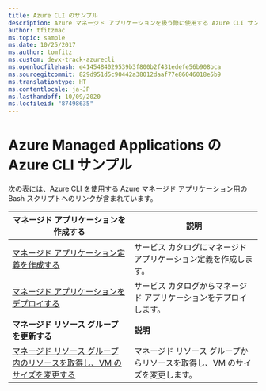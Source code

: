 ```yaml
---
title: Azure CLI のサンプル
description: Azure マネージド アプリケーションを扱う際に使用する Azure CLI サンプル スクリプトを紹介します。
author: tfitzmac
ms.topic: sample
ms.date: 10/25/2017
ms.author: tomfitz
ms.custom: devx-track-azurecli
ms.openlocfilehash: e4145484029539b3f800b2f431edefe56b908bca
ms.sourcegitcommit: 829d951d5c90442a38012daaf77e86046018e5b9
ms.translationtype: HT
ms.contentlocale: ja-JP
ms.lasthandoff: 10/09/2020
ms.locfileid: "87498635"
---
```

# <a name="azure-cli-samples-for-azure-managed-applications"></a>Azure Managed Applications の Azure CLI サンプル

次の表には、Azure CLI を使用する Azure マネージド アプリケーション用の Bash スクリプトへのリンクが含まれています。

| マネージド アプリケーションを作成する | 説明 |
| -------------------------- | ----------- |
| [マネージド アプリケーション定義を作成する](scripts/managed-application-cli-sample-create-definition.md) | サービス カタログにマネージド アプリケーション定義を作成します。  |
| [マネージド アプリケーションをデプロイする](scripts/managed-application-cli-sample-create-application.md) | サービス カタログからマネージド アプリケーションをデプロイします。  |
|**マネージド リソース グループを更新する**| **説明** |
| [マネージド リソース グループ内のリソースを取得し、VM のサイズを変更する](scripts/managed-application-cli-sample-get-managed-group-resize-vm.md) | マネージド リソース グループからリソースを取得し、VM のサイズを変更します。 |
